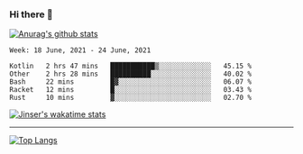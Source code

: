 ### Hi there 👋

[![Anurag's github stats](https://github-readme-stats.vercel.app/api?username=jinserrr&show_icons=true)](https://github.com/anuraghazra/github-readme-stats)


<!--START_SECTION:waka-->
```text
Week: 18 June, 2021 - 24 June, 2021

Kotlin   2 hrs 47 mins   ███████████▒░░░░░░░░░░░░░   45.15 % 
Other    2 hrs 28 mins   ██████████░░░░░░░░░░░░░░░   40.02 % 
Bash     22 mins         █▓░░░░░░░░░░░░░░░░░░░░░░░   06.07 % 
Racket   12 mins         █░░░░░░░░░░░░░░░░░░░░░░░░   03.43 % 
Rust     10 mins         ▓░░░░░░░░░░░░░░░░░░░░░░░░   02.70 % 
```
<!--END_SECTION:waka-->

[![Jinser's wakatime stats](https://github-readme-stats.vercel.app/api/wakatime?username=jinser)](https://github.com/anuraghazra/github-readme-stats)

***

[![Top Langs](https://github-readme-stats.vercel.app/api/top-langs/?username=jinserrr)](https://github.com/anuraghazra/github-readme-stats)
